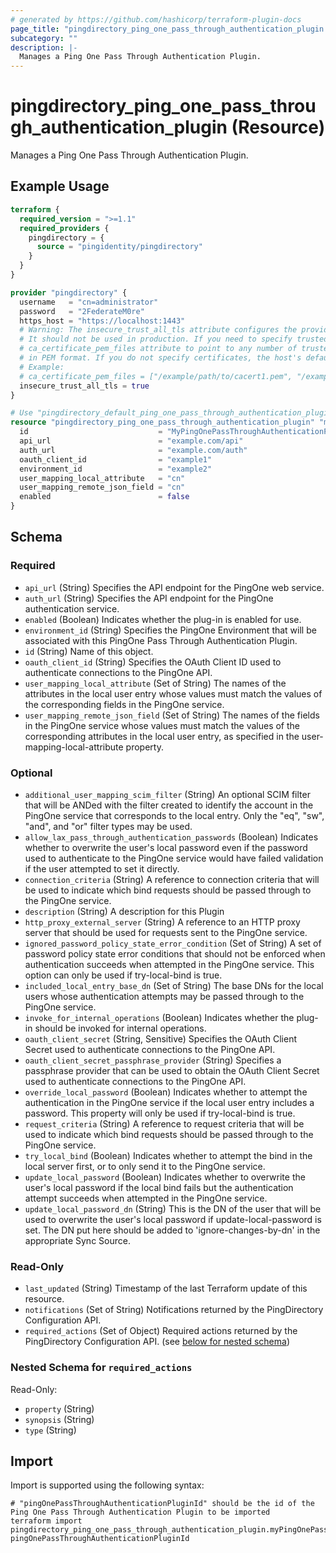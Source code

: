 ```yaml
---
# generated by https://github.com/hashicorp/terraform-plugin-docs
page_title: "pingdirectory_ping_one_pass_through_authentication_plugin Resource - terraform-provider-pingdirectory"
subcategory: ""
description: |-
  Manages a Ping One Pass Through Authentication Plugin.
---
```


# pingdirectory_ping_one_pass_through_authentication_plugin (Resource)

Manages a Ping One Pass Through Authentication Plugin.

## Example Usage

```terraform
terraform {
  required_version = ">=1.1"
  required_providers {
    pingdirectory = {
      source = "pingidentity/pingdirectory"
    }
  }
}

provider "pingdirectory" {
  username   = "cn=administrator"
  password   = "2FederateM0re"
  https_host = "https://localhost:1443"
  # Warning: The insecure_trust_all_tls attribute configures the provider to trust any certificate presented by the PingDirectory server.
  # It should not be used in production. If you need to specify trusted CA certificates, use the
  # ca_certificate_pem_files attribute to point to any number of trusted CA certificate files
  # in PEM format. If you do not specify certificates, the host's default root CA set will be used.
  # Example:
  # ca_certificate_pem_files = ["/example/path/to/cacert1.pem", "/example/path/to/cacert2.pem"]
  insecure_trust_all_tls = true
}

# Use "pingdirectory_default_ping_one_pass_through_authentication_plugin" if you are adopting existing configuration from the PingDirectory server into Terraform
resource "pingdirectory_ping_one_pass_through_authentication_plugin" "myPingOnePassThroughAuthenticationPlugin" {
  id                             = "MyPingOnePassThroughAuthenticationPlugin"
  api_url                        = "example.com/api"
  auth_url                       = "example.com/auth"
  oauth_client_id                = "example1"
  environment_id                 = "example2"
  user_mapping_local_attribute   = "cn"
  user_mapping_remote_json_field = "cn"
  enabled                        = false
}
```

<!-- schema generated by tfplugindocs -->
## Schema

### Required

- `api_url` (String) Specifies the API endpoint for the PingOne web service.
- `auth_url` (String) Specifies the API endpoint for the PingOne authentication service.
- `enabled` (Boolean) Indicates whether the plug-in is enabled for use.
- `environment_id` (String) Specifies the PingOne Environment that will be associated with this PingOne Pass Through Authentication Plugin.
- `id` (String) Name of this object.
- `oauth_client_id` (String) Specifies the OAuth Client ID used to authenticate connections to the PingOne API.
- `user_mapping_local_attribute` (Set of String) The names of the attributes in the local user entry whose values must match the values of the corresponding fields in the PingOne service.
- `user_mapping_remote_json_field` (Set of String) The names of the fields in the PingOne service whose values must match the values of the corresponding attributes in the local user entry, as specified in the user-mapping-local-attribute property.

### Optional

- `additional_user_mapping_scim_filter` (String) An optional SCIM filter that will be ANDed with the filter created to identify the account in the PingOne service that corresponds to the local entry. Only the "eq", "sw", "and", and "or" filter types may be used.
- `allow_lax_pass_through_authentication_passwords` (Boolean) Indicates whether to overwrite the user's local password even if the password used to authenticate to the PingOne service would have failed validation if the user attempted to set it directly.
- `connection_criteria` (String) A reference to connection criteria that will be used to indicate which bind requests should be passed through to the PingOne service.
- `description` (String) A description for this Plugin
- `http_proxy_external_server` (String) A reference to an HTTP proxy server that should be used for requests sent to the PingOne service.
- `ignored_password_policy_state_error_condition` (Set of String) A set of password policy state error conditions that should not be enforced when authentication succeeds when attempted in the PingOne service. This option can only be used if try-local-bind is true.
- `included_local_entry_base_dn` (Set of String) The base DNs for the local users whose authentication attempts may be passed through to the PingOne service.
- `invoke_for_internal_operations` (Boolean) Indicates whether the plug-in should be invoked for internal operations.
- `oauth_client_secret` (String, Sensitive) Specifies the OAuth Client Secret used to authenticate connections to the PingOne API.
- `oauth_client_secret_passphrase_provider` (String) Specifies a passphrase provider that can be used to obtain the OAuth Client Secret used to authenticate connections to the PingOne API.
- `override_local_password` (Boolean) Indicates whether to attempt the authentication in the PingOne service if the local user entry includes a password. This property will only be used if try-local-bind is true.
- `request_criteria` (String) A reference to request criteria that will be used to indicate which bind requests should be passed through to the PingOne service.
- `try_local_bind` (Boolean) Indicates whether to attempt the bind in the local server first, or to only send it to the PingOne service.
- `update_local_password` (Boolean) Indicates whether to overwrite the user's local password if the local bind fails but the authentication attempt succeeds when attempted in the PingOne service.
- `update_local_password_dn` (String) This is the DN of the user that will be used to overwrite the user's local password if update-local-password is set. The DN put here should be added to 'ignore-changes-by-dn' in the appropriate Sync Source.

### Read-Only

- `last_updated` (String) Timestamp of the last Terraform update of this resource.
- `notifications` (Set of String) Notifications returned by the PingDirectory Configuration API.
- `required_actions` (Set of Object) Required actions returned by the PingDirectory Configuration API. (see [below for nested schema](#nestedatt--required_actions))

<a id="nestedatt--required_actions"></a>
### Nested Schema for `required_actions`

Read-Only:

- `property` (String)
- `synopsis` (String)
- `type` (String)

## Import

Import is supported using the following syntax:

```shell
# "pingOnePassThroughAuthenticationPluginId" should be the id of the Ping One Pass Through Authentication Plugin to be imported
terraform import pingdirectory_ping_one_pass_through_authentication_plugin.myPingOnePassThroughAuthenticationPlugin pingOnePassThroughAuthenticationPluginId
```

